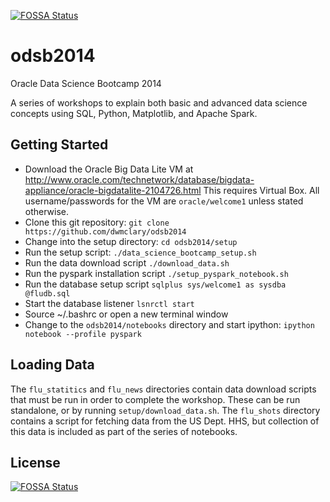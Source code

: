 [![FOSSA Status](https://app.fossa.io/api/projects/git%2Bgithub.com%2Fbhankrisgm%2Fodsb2014.svg?type=shield)](https://app.fossa.io/projects/git%2Bgithub.com%2Fbhankrisgm%2Fodsb2014?ref=badge_shield)

odsb2014
========

Oracle Data Science Bootcamp 2014

A series of workshops to explain both basic and advanced data science concepts using SQL, Python, Matplotlib, and Apache Spark.

Getting Started
----------------

* Download the Oracle Big Data Lite VM at http://www.oracle.com/technetwork/database/bigdata-appliance/oracle-bigdatalite-2104726.html
    This requires Virtual Box.  All username/passwords for the VM are `oracle/welcome1` unless stated otherwise.
* Clone this git repository: `git clone https://github.com/dwmclary/odsb2014`
* Change into the setup directory: `cd odsb2014/setup`
* Run the setup script: `./data_science_bootcamp_setup.sh`
* Run the data download script `./download_data.sh`
* Run the pyspark installation script `./setup_pyspark_notebook.sh`
* Run the database setup script `sqlplus sys/welcome1 as sysdba @fludb.sql`
* Start the database listener `lsnrctl start`
* Source ~/.bashrc or open a new terminal window
* Change to the `odsb2014/notebooks` directory and start ipython: `ipython notebook --profile pyspark`

Loading Data
----------------
The `flu_statitics` and `flu_news` directories contain data download scripts that must be run
in order to complete the workshop.  These can be run standalone, or by running `setup/download_data.sh`.
The `flu_shots` directory contains a script for fetching data from the US Dept. HHS, but collection
of this data is included as part of the series of notebooks.


## License
[![FOSSA Status](https://app.fossa.io/api/projects/git%2Bgithub.com%2Fbhankrisgm%2Fodsb2014.svg?type=large)](https://app.fossa.io/projects/git%2Bgithub.com%2Fbhankrisgm%2Fodsb2014?ref=badge_large)